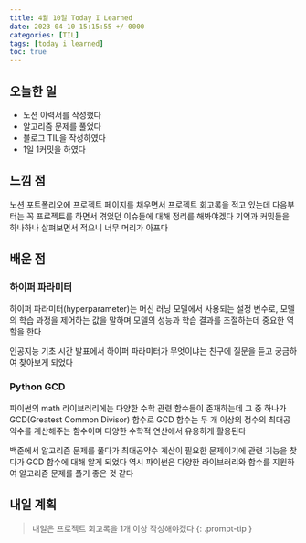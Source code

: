 ```yaml
---
title: 4월 10일 Today I Learned
date: 2023-04-10 15:15:55 +/-0000
categories: [TIL]
tags: [today i learned]
toc: true
---
```


## 오늘한 일

* 노션 이력서를 작성했다
* 알고리즘 문제를 풀었다
* 블로그 TIL을 작성하였다
* 1일 1커밋을 하였다

## 느낌 점

노션 포트폴리오에 프로젝트 페이지를 채우면서 프로젝트 회고록을 적고 있는데 다음부터는 꼭 프로젝트를 하면서 겪었던 이슈들에 대해 정리를 해봐야겠다 기억과 커밋들을 하나하나 살펴보면서 적으니 너무 머리가 아프다

## 배운 점

### 하이퍼 파라미터

하이퍼 파라미터(hyperparameter)는 머신 러닝 모델에서 사용되는 설정 변수로, 모델의 학습 과정을 제어하는 값을 말하며 모델의 성능과 학습 결과를 조절하는데 중요한 역할을 한다

인공지능 기초 시간 발표에서 하이퍼 파라미터가 무엇이냐는 친구에 질문을 듣고 궁금하여 찾아보게 되었다

### Python GCD

파이썬의 math 라이브러리에는 다양한 수학 관련 함수들이 존재하는데 그 중 하나가 GCD(Greatest Common Divisor) 함수로 GCD 함수는 두 개 이상의 정수의 최대공약수를 계산해주는 함수이며 다양한 수학적 연산에서 유용하게 활용된다

백준에서 알고리즘 문제를 풀다가 최대공약수 계산이 필요한 문제이기에 관련 기능을 찾다가 GCD 함수에 대해 알게 되었다 역시 파이썬은 다양한 라이브러리와 함수를 지원하여 알고리즘 문제를 풀기 좋은 것 같다

## 내일 계획

> 내일은 프로젝트 회고록을 1개 이상 작성해야겠다
{: .prompt-tip }